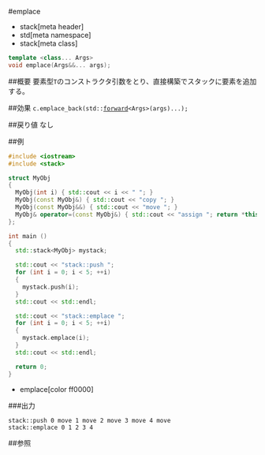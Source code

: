 #emplace
* stack[meta header]
* std[meta namespace]
* stack[meta class]

```cpp
template <class... Args>
void emplace(Args&&... args);
```

##概要
要素型`T`のコンストラクタ引数をとり、直接構築でスタックに要素を追加する。


##効果
`c.emplace_back(std::`[`forward`](/reference/utility/forward.md)`<Args>(args)...);`


##戻り値
なし


##例
```cpp
#include <iostream>
#include <stack>

struct MyObj
{
  MyObj(int i) { std::cout << i << " "; }
  MyObj(const MyObj&) { std::cout << "copy "; }
  MyObj(const MyObj&&) { std::cout << "move "; }
  MyObj& operator=(const MyObj&) { std::cout << "assign "; return *this; }
};

int main ()
{
  std::stack<MyObj> mystack;

  std::cout << "stack::push ";
  for (int i = 0; i < 5; ++i)
  {
    mystack.push(i);
  }
  std::cout << std::endl;

  std::cout << "stack::emplace ";
  for (int i = 0; i < 5; ++i)
  {
    mystack.emplace(i);
  }
  std::cout << std::endl;

  return 0;
}
```
* emplace[color ff0000]

###出力
```
stack::push 0 move 1 move 2 move 3 move 4 move 
stack::emplace 0 1 2 3 4 
```

##参照

